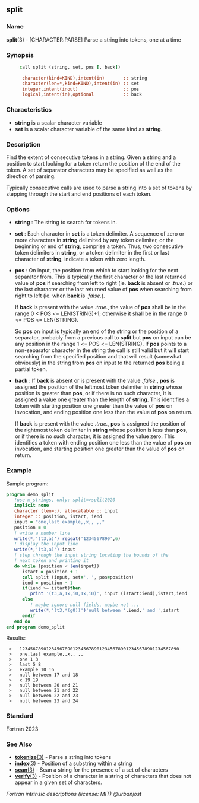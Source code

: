 ## split

### **Name**

**split**(3) - \[CHARACTER:PARSE\] Parse a string into tokens, one at a time

### **Synopsis**
```fortran
     call split (string, set, pos [, back])

      character(kind=KIND),intent(in)       :: string
      character(len=*,kind=KIND),intent(in) :: set
      integer,intent(inout)                 :: pos
      logical,intent(in),optional           :: back
```
### **Characteristics**
- **string** is a scalar character variable
- **set** is a scalar character variable of the same kind as **string**.

### **Description**

  Find the extent of consecutive tokens in a string. Given a string and
  a position to start looking for a token return the position of the
  end of the token. A set of separator characters may be specified as
  well as the direction of parsing.

  Typically consecutive calls are used to parse a string into a set of
  tokens by stepping through the start and end positions of each token.

### **Options**

 - **string**
   : The string to search for tokens in.

 - **set**
   : Each character in **set** is a token delimiter. A sequence of zero or
     more characters in **string** delimited by any token delimiter,
     or the beginning or end of **string**, comprise a token. Thus, two
     consecutive token delimiters in **string**, or a token delimiter
     in the first or last character of **string**, indicate a token with
     zero length.

 - **pos**
   : On input, the position from which to start looking for the next
     separator from. This is typically the first character or the
     last returned value of **pos** if searching from left to right (ie.
     **back** is absent or _.true._) or the last character or the last
     returned value of **pos** when searching from right to left (ie.
     when **back** is _.false._).

     If **back** is present with the value _.true._, the value of **pos**
     shall be in the range 0 < POS <= LEN(STRING)+1; otherwise it shall
     be in the range 0 <= POS <= LEN(STRING).

     So **pos** on input is typically an end of the string or the
     position of a separator, probably from a previous call to **split**
     but **pos** on input can be any position in the range 1 <= POS <=
     LEN(STRING).  If **pos** points to a non-separator character in the
     string the call is still valid but it will start searching from
     the specified position and that will result (somewhat obviously)
     in the string from **pos** on input to the returned **pos** being
     a partial token.

 - **back**
   : If **back** is absent or is present with the value _.false._,
     **pos** is assigned the position of the leftmost token delimiter in
     **string** whose position is greater than **pos**, or if there is no
     such character, it is assigned a value one greater than the length
     of **string**. This identifies a token with starting position one
     greater than the value of **pos** on invocation, and ending position
     one less than the value of **pos** on return.

     If **back** is present with the value _.true._, **pos** is assigned
     the position of the rightmost token delimiter in **string** whose
     position is less than **pos**, or if there is no such character,
     it is assigned the value zero. This identifies a token with ending
     position one less than the value of **pos** on invocation, and
     starting position one greater than the value of **pos** on return.

### **Example**
Sample program:
```fortran
program demo_split
   !use m_strings, only: split=>split2020
   implicit none
   character (len=:), allocatable :: input
   integer :: position, istart, iend
   input = "one,last example,,x,, ,,"
   position = 0
   ! write a number line
   write(*,'(t3,a)') repeat('1234567890',6)
   ! display the input line
   write(*,'(t3,a)') input
   ! step through the input string locating the bounds of the
   ! next token and printing it
   do while (position < len(input))
      istart = position + 1
      call split (input, set=', ', pos=position)
      iend = position - 1
      if(iend >= istart)then
         print '(t3,a,1x,i0,1x,i0)', input (istart:iend),istart,iend
      else
         ! maybe ignore null fields, maybe not ...
         write(*,'(t3,*(g0))')'null between ',iend,' and ',istart
      endif
   end do
end program demo_split
```
Results:
```text
 >   123456789012345678901234567890123456789012345678901234567890
 >   one,last example,,x,, ,,
 >   one 1 3
 >   last 5 8
 >   example 10 16
 >   null between 17 and 18
 >   x 19 19
 >   null between 20 and 21
 >   null between 21 and 22
 >   null between 22 and 23
 >   null between 23 and 24
```
### **Standard**

Fortran 2023

### **See Also**

  - [**tokenize**(3)](#tokenize) - Parse a string into tokens
  - [**index**(3)](#index) - Position of a substring within a string
  - [**scan**(3)](#scan) - Scan a string for the presence of a set
    of characters
  - [**verify**(3)](#verify) - Position of a character in a string of
    characters that does not appear in a given set of characters.

 _Fortran intrinsic descriptions (license: MIT) \@urbanjost_
